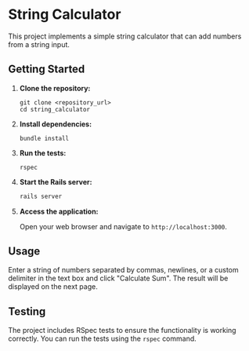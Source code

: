 # String Calculator

This project implements a simple string calculator that can add numbers from a string input.

## Getting Started

1.  **Clone the repository:**

    ```
    git clone <repository_url>
    cd string_calculator
    ```

2.  **Install dependencies:**

    ```
    bundle install
    ```

3.  **Run the tests:**

    ```
    rspec
    ```

4.  **Start the Rails server:**

    ```bash
    rails server
    ```

5.  **Access the application:**

    Open your web browser and navigate to `http://localhost:3000`.

## Usage

Enter a string of numbers separated by commas, newlines, or a custom delimiter in the text box and click "Calculate Sum". The result will be displayed on the next page.

## Testing

The project includes RSpec tests to ensure the functionality is working correctly. You can run the tests using the `rspec` command.
